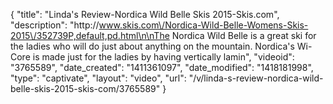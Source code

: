 {
    "title": "Linda's Review-Nordica Wild Belle Skis 2015-Skis.com",
    "description": "http:\/\/www.skis.com\/Nordica-Wild-Belle-Womens-Skis-2015\/352739P,default,pd.html\n\nThe Nordica Wild Belle is a great ski for the ladies who will do just about anything on the mountain. Nordica's Wi-Core is made just for the ladies by having vertically lamin",
    "videoid": "3765589",
    "date_created": "1411361097",
    "date_modified": "1418181998",
    "type": "captivate",
    "layout": "video",
    "url": "\/v\/linda-s-review-nordica-wild-belle-skis-2015-skis-com\/3765589"
}